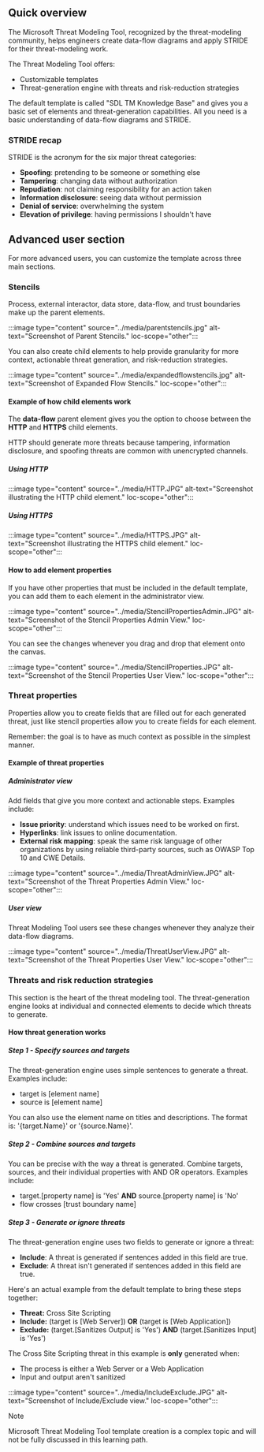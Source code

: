 ## Quick overview

The Microsoft Threat Modeling Tool, recognized by the threat-modeling community, helps engineers create data-flow diagrams and apply STRIDE for their threat-modeling work.

The Threat Modeling Tool offers:

- Customizable templates
- Threat-generation engine with threats and risk-reduction strategies

The default template is called "SDL TM Knowledge Base" and gives you a basic set of elements and threat-generation capabilities. All you need is a basic understanding of data-flow diagrams and STRIDE.

### STRIDE recap

STRIDE is the acronym for the six major threat categories:

- **Spoofing**: pretending to be someone or something else
- **Tampering**: changing data without authorization
- **Repudiation**: not claiming responsibility for an action taken
- **Information disclosure**: seeing data without permission
- **Denial of service**: overwhelming the system
- **Elevation of privilege**: having permissions I shouldn't have

## Advanced user section

For more advanced users, you can customize the template across three main sections.

### Stencils

Process, external interactor, data store, data-flow, and trust boundaries make up the parent elements.

:::image type="content" source="../media/parentstencils.jpg" alt-text="Screenshot of Parent Stencils." loc-scope="other":::

You can also create child elements to help provide granularity for more context, actionable threat generation, and risk-reduction strategies.

:::image type="content" source="../media/expandedflowstencils.jpg" alt-text="Screenshot of Expanded Flow Stencils." loc-scope="other":::

#### Example of how child elements work

The **data-flow** parent element gives you the option to choose between the **HTTP** and **HTTPS** child elements.

HTTP should generate more threats because tampering, information disclosure, and spoofing threats are common with unencrypted channels.

##### Using HTTP

:::image type="content" source="../media/HTTP.JPG" alt-text="Screenshot illustrating the HTTP child element." loc-scope="other":::

##### Using HTTPS

:::image type="content" source="../media/HTTPS.JPG" alt-text="Screenshot illustrating the HTTPS child element." loc-scope="other":::

#### How to add element properties

If you have other properties that must be included in the default template, you can add them to each element in the administrator view.

:::image type="content" source="../media/StencilPropertiesAdmin.JPG" alt-text="Screenshot of the Stencil Properties Admin View." loc-scope="other":::

You can see the changes whenever you drag and drop that element onto the canvas.

:::image type="content" source="../media/StencilProperties.JPG" alt-text="Screenshot of the Stencil Properties User View." loc-scope="other":::

### Threat properties

Properties allow you to create fields that are filled out for each generated threat, just like stencil properties allow you to create fields for each element.

Remember: the goal is to have as much context as possible in the simplest manner.

#### Example of threat properties

##### Administrator view

Add fields that give you more context and actionable steps. Examples include:

- **Issue priority**: understand which issues need to be worked on first.
- **Hyperlinks**: link issues to online documentation.
- **External risk mapping**: speak the same risk language of other organizations by using reliable third-party sources, such as OWASP Top 10 and CWE Details.

:::image type="content" source="../media/ThreatAdminView.JPG" alt-text="Screenshot of the Threat Properties Admin View." loc-scope="other":::

##### User view

Threat Modeling Tool users see these changes whenever they analyze their data-flow diagrams.

:::image type="content" source="../media/ThreatUserView.JPG" alt-text="Screenshot of the Threat Properties User View." loc-scope="other":::

### Threats and risk reduction strategies

This section is the heart of the threat modeling tool. The threat-generation engine looks at individual and connected elements to decide which threats to generate.

#### How threat generation works

##### Step 1 - Specify sources and targets

The threat-generation engine uses simple sentences to generate a threat. Examples include:

- target is [element name]
- source is [element name]

You can also use the element name on titles and descriptions. The format is: '{target.Name}' or '{source.Name}'.

##### Step 2 - Combine sources and targets

You can be precise with the way a threat is generated. Combine targets, sources, and their individual properties with AND OR operators. Examples include:

- target.[property name] is 'Yes' **AND** source.[property name] is 'No'
- flow crosses [trust boundary name]

##### Step 3 - Generate or ignore threats

The threat-generation engine uses two fields to generate or ignore a threat:

- **Include**: A threat is generated if sentences added in this field are true.
- **Exclude**: A threat isn't generated if sentences added in this field are true.

Here's an actual example from the default template to bring these steps together:

- **Threat:** Cross Site Scripting
- **Include:** (target is [Web Server]) **OR** (target is [Web Application])
- **Exclude:** (target.[Sanitizes Output] is 'Yes') **AND** (target.[Sanitizes Input] is 'Yes')

The Cross Site Scripting threat in this example is **only** generated when:

- The process is either a Web Server or a Web Application
- Input and output aren't sanitized

:::image type="content" source="../media/IncludeExclude.JPG" alt-text="Screenshot of Include/Exclude view." loc-scope="other":::

> [!NOTE]
> Microsoft Threat Modeling Tool template creation is a complex topic and will not be fully discussed in this learning path.
